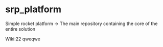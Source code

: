 # srp_platform
Simple rocket platform -> The main repository containing the core of the entire solution

Wiki:22
qweqwe
